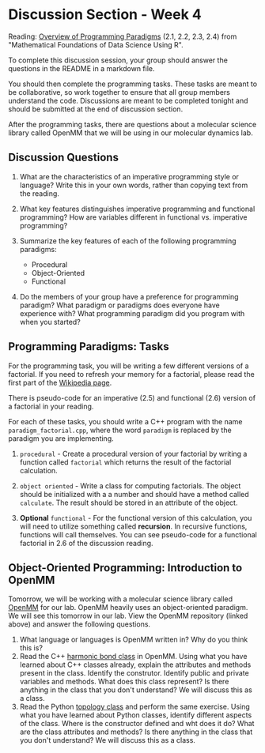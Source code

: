 # Discussion Section - Week 4

Reading: [Overview of Programming Paradigms](https://doi-org.libproxy.berkeley.edu/10.1515/9783110564990-002) (2.1, 2.2, 2.3, 2.4) from "Mathematical Foundations of Data Science Using R".

To complete this discussion session, your group should answer the questions in the README in a markdown file. 

You should then complete the programming tasks.
These tasks are meant to be collaborative, so work together to ensure that all group members understand the code.
Discussions are meant to be completed tonight and should be submitted at the end of discussion section.

After the programming tasks, there are questions about a molecular science library called OpenMM that we will be using in our molecular dynamics lab.

## Discussion Questions

1. What are the characteristics of an imperative programming style or language? 
Write this in your own words, rather than copying text from the reading.

1. What key features distinguishes imperative programming and functional programming? 
How are variables different in functional vs. imperative programming?
   
1. Summarize the key features of each of the following programming paradigms: 
   - Procedural
   - Object-Oriented
   - Functional

1. Do the members of your group have a preference for programming paradigm? 
What paradigm or paradigms does everyone have experience with? 
What programming paradigm did you program with when you started?

## Programming Paradigms: Tasks

For the programming task, you will be writing a few different versions of a factorial. If you need to refresh your memory for a factorial, please read the first part of the [Wikipedia page](https://en.wikipedia.org/wiki/Factorial).

There is pseudo-code for an imperative (2.5) and functional (2.6) version of a factorial in your reading.

For each of these tasks, you should write a C++ program with the name `paradigm_factorial.cpp`, where the word `paradigm` is replaced by the paradigm you are implementing. 

1. `procedural` - Create a procedural version of your factorial by writing a function called `factorial` which returns the result of the factorial calculation.

1. `object oriented` - Write a class for computing factorials. The object should be initialized with a a number and should have a method called `calculate`. The result should be stored in an attribute of the object.

1. **Optional** `functional` - For the functional version of this calculation, you will need to utilize something called **recursion**. 
In recursive functions, functions will call themselves.
 You can see pseudo-code for a functional factorial in 2.6 of the discussion reading.

## Object-Oriented Programming: Introduction to OpenMM
Tomorrow, we will be working with a molecular science library called [OpenMM](https://github.com/openmm/openmm) for our lab. 
OpenMM heavily uses an object-oriented paradigm. We will see this tomorrow in our lab.
View the OpenMM repository (linked above) and answer the following questions.

1. What language or languages is OpenMM written in? Why do you think this is?
2. Read the C++ [harmonic bond class](https://github.com/openmm/openmm/blob/a97bbeb40f60acefebb8a6feb0e2522c758d0db0/openmmapi/include/openmm/HarmonicBondForce.h#L50) in OpenMM. Using what you have learned about C++ classes already, explain the attributes and methods present in the class. Identify the construtor. Identify public and private variables and methods. What does this class represent? Is there anything in the class that you don't understand? We will discuss this as a class.
3. Read the Python [topology class](https://github.com/openmm/openmm/blob/e2453f5ec1fc1fd7916e0b398033c3e9ed341877/wrappers/python/openmm/app/topology.py#L70) and perform the same exercise. Using what you have learned about Python classes, identify different aspects of the class. Where is the constructor defined and wht does it do? What are the class attributes and methods? Is there anything in the class that you don't understand? We will discuss this as a class.


